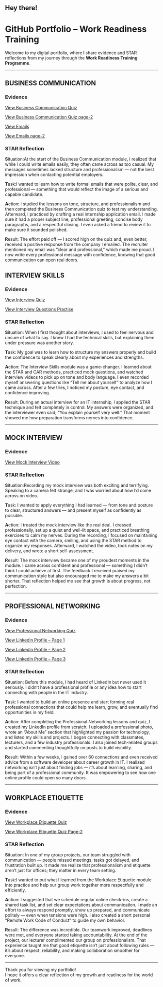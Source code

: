 ## Hey there!

# GitHub Portfolio – Work Readiness Training

Welcome to my digital portfolio, where I share evidence and STAR reflections from my journey through the **Work Readiness Training Programme**.

---

## BUSINESS COMMUNICATION

### Evidence  
[View Business Communication Quiz](./artefacts/business.png)

[View Business Communication Quiz page-2](./artefacts/business2.png)

[View Emails](./artefacts/email.png)

[View Emails page-2](./artefacts/email2.png)


### STAR Reflection  
**S**ituation:At the start of the Business Communication module, I realized that while I could write emails easily, they often came across as too casual. My messages sometimes lacked structure and professionalism — not the best impression when contacting potential employers.

**T**ask:I wanted to learn how to write formal emails that were polite, clear, and professional — something that would reflect the image of a serious and capable candidate.

**A**ction: I studied the lessons on tone, structure, and professionalism and then completed the Business Communication quiz to test my understanding. Afterward, I practiced by drafting a real internship application email. I made sure it had a proper subject line, professional greeting, concise body paragraphs, and a respectful closing. I even asked a friend to review it to make sure it sounded polished.

**R**esult: The effort paid off — I scored high on the quiz and, even better, received a positive response from the company I emailed. The recruiter mentioned my email was “clear and professional,” which made me proud. I now write every professional message with confidence, knowing that good communication can open real doors.


## INTERVIEW SKILLS

### Evidence  
[View Interview Quiz](./artefacts/interview.png)  

[View Interview Questions Practise](./artefacts/interview-questions.png)

### STAR Reflection 
**S**ituation: When I first thought about interviews, I used to feel nervous and unsure of what to say. I knew I had the technical skills, but explaining them under pressure was another story.

**T**ask: My goal was to learn how to structure my answers properly and build the confidence to speak clearly about my experiences and strengths.

**A**ction: The Interview Skills module was a game-changer. I learned about the STAR and CAR methods, practiced mock questions, and watched interview videos to pick up on tone and body language. I even recorded myself answering questions like “Tell me about yourself” to analyze how I came across. After a few tries, I noticed my posture, eye contact, and confidence improving.

**R**esult: During an actual interview for an IT internship, I applied the STAR technique and felt completely in control. My answers were organized, and the interviewer even said, “You explain yourself very well.” That moment showed me how preparation transforms nerves into confidence.

---

## MOCK INTERVIEW

### Evidence  
[View Mock Interview Video](./artefacts/personality-mock-video.mp4)  

### STAR Reflection  
**S**ituation:Recording my mock interview was both exciting and terrifying. Speaking to a camera felt strange, and I was worried about how I’d come across on video.

**T**ask: I wanted to apply everything I had learned — from tone and posture to clear, structured answers — and present myself as confidently as possible.

**A**ction: I treated the mock interview like the real deal. I dressed professionally, set up a quiet and well-lit space, and practiced breathing exercises to calm my nerves. During the recording, I focused on maintaining eye contact with the camera, smiling, and using the STAR method to organize my responses. Afterward, I watched the video, took notes on my delivery, and wrote a short self-assessment.

**R**esult: The mock interview became one of my proudest moments in the module. I came across confident and professional — something I didn’t think I could achieve at first. The feedback I received praised my communication style but also encouraged me to make my answers a bit shorter. That reflection helped me see that growth is about progress, not perfection.

---

## PROFESSIONAL NETWORKING

### Evidence  
[View Professional Networking Quiz](./artefacts/prof.png)  

[View LinkedIn Profile – Page 1](./artefacts/link.png)

[View  LinkedIn Profile – Page 2](./artefacts/link2.png)

[View  LinkedIn Profile – Page 3](./artefacts/link3.png)

### STAR Reflection  
**S**ituation: Before this module, I had heard of LinkedIn but never used it seriously. I didn’t have a professional profile or any idea how to start connecting with people in the IT industry.

**T**ask: I wanted to build an online presence and start forming real professional connections that could help me learn, grow, and eventually find opportunities in my field.

**A**ction: After completing the Professional Networking lessons and quiz, I created my LinkedIn profile from scratch. I uploaded a professional photo, wrote an “About Me” section that highlighted my passion for technology, and listed my skills and projects. I began connecting with classmates, lecturers, and a few industry professionals. I also joined tech-related groups and started commenting thoughtfully on posts to build visibility.

**R**esult: Within a few weeks, I gained over 60 connections and even received advice from a software developer about career growth in IT. I realized networking isn’t just about finding jobs — it’s about learning, sharing, and being part of a professional community. It was empowering to see how one online profile could open so many doors.

---

## WORKPLACE ETIQUETTE

### Evidence  
[View Workplace Etiquette Quiz](./artefacts/workplace.png)

[View Workplace Etiquette Quiz Page-2](./artefacts/workplace2.png)
 

### STAR Reflection  
**S**ituation: In one of my group projects, our team struggled with communication — people missed meetings, tasks got delayed, and frustration built up. It made me realize that professionalism and etiquette aren’t just for offices; they matter in every team setting.

**T**ask:I wanted to put what I learned from the Workplace Etiquette module into practice and help our group work together more respectfully and efficiently.

**A**ction: I suggested that we schedule regular online check-ins, create a shared task list, and set clear expectations about communication. I made an effort to always respond promptly, show up prepared, and communicate politely — even when tensions were high. I also created a short personal “Remote Work Code of Conduct” to guide my own behavior.

**R**esult: The difference was incredible. Our teamwork improved, deadlines were met, and everyone started taking accountability. At the end of the project, our lecturer complimented our group on professionalism. That experience taught me that good etiquette isn’t just about following rules — it’s about respect, reliability, and making collaboration smoother for everyone.

---

Thank you for viewing my portfolio!  
I hope it offers a clear reflection of my growth and readiness for the world of work.
